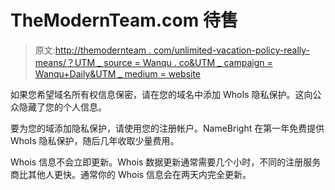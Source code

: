 # TheModernTeam.com 待售

> 原文:[http://themodernteam . com/unlimited-vacation-policy-really-means/？UTM _ source = Wanqu . co&UTM _ campaign = Wanqu+Daily&UTM _ medium = website](http://themodernteam.com/unlimited-vacation-policy-really-means/?utm_source=wanqu.co&utm_campaign=Wanqu+Daily&utm_medium=website)

如果您希望域名所有权信息保密，请在您的域名中添加 WhoIs 隐私保护。这向公众隐藏了您的个人信息。

要为您的域添加隐私保护，请使用您的注册帐户。NameBright 在第一年免费提供 WhoIs 隐私保护，随后几年收取少量费用。

Whois 信息不会立即更新。Whois 数据更新通常需要几个小时，不同的注册服务商比其他人更快。通常你的 Whois 信息会在两天内完全更新。